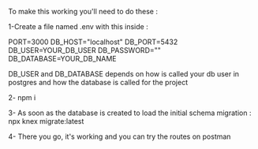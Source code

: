 To make this working you'll need to do these :

1-Create a file named .env with this inside :

PORT=3000
DB_HOST="localhost"
DB_PORT=5432
DB_USER=YOUR_DB_USER
DB_PASSWORD=""
DB_DATABASE=YOUR_DB_NAME

DB_USER and DB_DATABASE depends on how is called your db user in postgres and how the database is called for the project

2- npm i

3- As soon as the database is created to load the initial schema migration : npx knex migrate:latest

4- There you go, it's working and you can try the routes on postman
